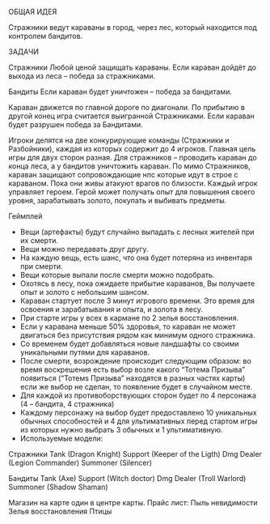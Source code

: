 ОБЩАЯ ИДЕЯ 

Стражники ведут караваны в город, через лес, который находится под контролем бандитов. 

ЗАДАЧИ 

Стражники 
Любой ценой защищать караваны. Если караван дойдёт до выхода из леса – победа за стражниками. 

Бандиты 
Если караван будет уничтожен – победа за бандитами. 

Караван движется по главной дороге по диагонали. По прибытию в другой конец игра считается выигранной Стражниками. Если караван будет разрушен победа за Бандитами. 

Игроки делятся на две конкурирующие команды (Стражники и Разбойники), каждая из которых содержит до 4 игроков. Главная цель игры для двух сторон разная. Для стражников – проводить караван до конца леса, а у бандитов уничтожить караван. По мимо Стражников, караван защищают сопровождающие нпс которые идут в строе с караваном. Пока они живы атакуют врагов по близости. Каждый игрок управляет героем. Герой может получать опыт для повышения своего уровня, зарабатывать золото, покупать и выбивать предметы. 

Геймплей 
- Вещи (артефакты) будут случайно выпадать с лесных жителей при их смерти. 
- Вещи можно передавать друг другу. 
- На каждую вещь, есть шанс, что она будет потеряна из инвентаря при смерти. 
- Вещи которые выпали после смерти можно подобрать. 
- Охотясь в лесу, пока ожидаете прибытие караванов, Вы получаете опыт и золото с небольшим шансом. 
- Караван стартует после 3 минут игрового времени. Это время для освоения и зарабатывания и опыта, и золота в лесу. 
- При старте игры у всех в кармане по 2 зелья восстановления. 
- Если у каравана меньше 50% здоровья, то караван не может двигаться без присутствия рядом как минимум одного стражника. 
- Со временем будет добавляться новые ландшафты со своими уникальными путями для караванов. 
- После смерти, возрождение происходит следующим образом: во время воскрешения есть выбор возле какого “Тотема Призыва” появиться (“Тотемs Призыва” находятся в разных частях карты) если же выбор не сделан, то появление будет в случайном месте. 
- Для каждой из противоборствующих сторон будет по 4 персонажа (4 – бандита, 4 стражника) 
- Каждому персонажу на выбор будет предоставлено 10 уникальных обычных способностей и 4 для ультимативных перед стартом игры из которых нужно выбрать 3 обычных и 1 ультимативную. 
- Используемые модели: 

Стражники 
Tank (Dragon Knight) 
Support (Keeper of the Ligth) 
Dmg Dealer (Legion Commander) 
Summoner (Silencer) 

Бандиты 
Tank (Axe) 
Support (Witch doctor) 
Dmg Dealer (Troll Warlord) 
Summoner (Shadow Shaman) 

Магазин на карте один в центре карты. 
Прайс лист: 
Пыль невидимости 
Зелья восстановления 
Птицы
